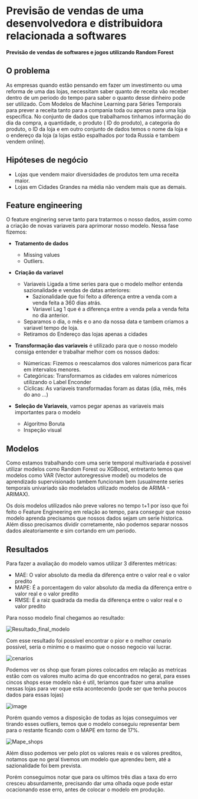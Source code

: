 # Previsão de vendas de uma desenvolvedora e distribuidora relacionada a softwares

**Previsão de vendas de softwares e jogos utilizando Random Forest**

## O problema

As empresas quando estão pensando em fazer um investimento ou uma reforma de uma das lojas, necessitam saber quanto de receita vão receber dentro de um periodo do tempo para saber o quanto desse dinheiro pode ser utilizado. Com Modelos de Machine Learning para Séries Temporais para prever a receita tanto para a compania toda ou apenas para uma loja especifica. No conjunto de dados que trabalhamos tinhamos informação do dia da compra, a quantidade, o produto ( ID do produto), a categoria do produto, o ID da loja e em outro conjunto de dados temos o nome da loja e o endereço da loja (a lojas estão espalhados por toda Russia e tambem vendem online).

## Hipóteses de negócio
- Lojas que vendem maior diversidades de produtos tem uma receita maior.
- Lojas em Cidades Grandes na média não vendem mais que as demais.


## Feature engineering

O feature enginering serve tanto para tratarmos o nosso dados, assim como a criação de novas variaveis para aprimorar nosso modelo. Nessa fase fizemos:
- **Tratamento de dados**
  - Missing values 
  - Outliers.
  
- **Criação da variavel** 
  - Variaveis Ligada a time series para que o modelo melhor entenda sazionalidade e vendas de datas anteriores:
    - Sazionalidade que foi feito a diferença entre a venda com a venda feita a 360 dias atrás.
    - Variavel Lag 1 que é a diferença entre a venda pela a venda feita no dia anterior.
  - Separamos o dia, o mês e o ano da nossa data e tambem criamos a variavel tempo de loja.
  - Retiramos do Endereço das lojas apenas a cidades
  
- **Transformação das variaveis** é utilizado para que o nosso modelo consiga entender e trabalhar melhor com os nossos dados:
  - Númericas: Fizemos o reescalamos dos valores númericos para ficar em intervalos menores.
  - Categóricas: Transformamos as cidades em valores númericos utilizando o Label Enconder
  - Cíclicas: As variaveis transformadas foram as datas (dia, mês, mês do ano ...)
  
- **Seleção de Variaveis**, vamos pegar apenas as variaveis mais importantes para o modelo
  - Algoritmo Boruta
  - Inspeção visual
## Modelos
Como estamos trabalhando com uma serie temporal multivariada é possivel utilizar modelos como Random Forest ou XGBoost, entretanto temos que modelos como VAR (Vector autoregressive model) ou modelos de aprendizado supervisionado tambem funcionam bem (usualmente series temporais univariado são modelados utilizado modelos de ARIMA - ARIMAX).

Os dois modelos utilizados não preve valores no tempo t+1 por isso que foi feito o Feature Engineering em relação ao tempo, para conseguir que nosso modelo aprenda precisamos que nossos dados sejam um serie historica. Além disso precisamos dividir corretamente, não podemos separar nossos dados aleatoriamente e sim cortando em um periodo.

## Resultados
Para fazer a avaliação do modelo vamos utilizar 3 diferentes métricas:
- MAE: O valor absoluto da media da diferença entre o valor real e o valor predito
- MAPE: É a porcentagem do valor absoluto da media da diferença entre o valor real e o valor predito
- RMSE: É a raiz quadrada da media da diferença entre o valor real e o valor predito

Para nosso modelo final chegamos ao resultado:

![Resultado_final_modelo](https://user-images.githubusercontent.com/11478711/95860653-ba4dfb80-0d36-11eb-991d-7c0e2dc373c9.png)

Com esse resultado foi possivel encontrar o pior e o melhor cenario possivel, seria o minimo e o maximo que o nosso negocio vai lucrar.

![cenarios](https://user-images.githubusercontent.com/11478711/95860843-013bf100-0d37-11eb-89a1-1b7cdad8edbc.png)

Podemos ver os shop que foram piores colocados em relação as metricas estão com os valores muito acima do que encontrados no geral, para esses cincos shops esse modelo não é util, teriamos que fazer uma analise nessas lojas para ver oque esta acontecendo (pode ser que tenha poucos dados para essas lojas)

![image](https://user-images.githubusercontent.com/11478711/95859982-c9807980-0d35-11eb-8002-2a80fe76d235.png)

Porém quando vemos a disposição de todas as lojas conseguimos ver tirando esses outliers, temos que o modelo conseguiu representar bem para o restante ficando com o MAPE em torno de 17%.

![Mape_shops](https://user-images.githubusercontent.com/11478711/95860122-fd5b9f00-0d35-11eb-8389-78784409f5b0.png)

Além disso podemos ver pelo plot os valores reais e os valores preditos, notamos que no geral tivemos um modelo que aprendeu bem, até a sazionalidade foi bem prevista.

Porém conseguimos notar que para os ultimos três dias a taxa do erro cresceu absurdamente, precisando dar uma olhada oque pode estar ocacionando esse erro, antes de colocar o modelo em produção.
